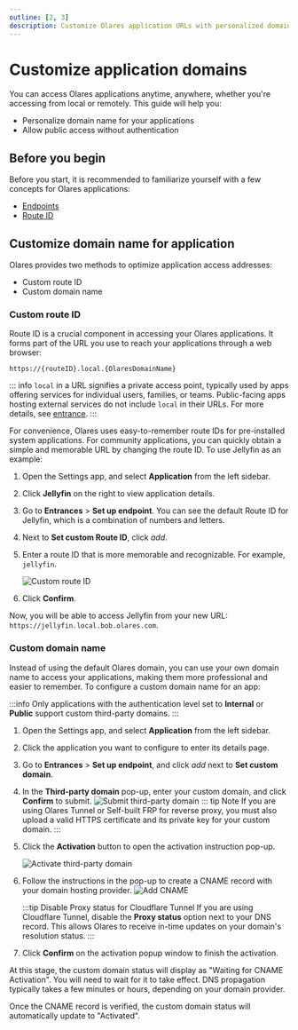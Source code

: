 ```yaml
---
outline: [2, 3]
description: Customize Olares application URLs with personalized domain names and route IDs. Learn how to set up public access and manage application endpoints.
---
```


# Customize application domains
You can access Olares applications anytime, anywhere, whether you're accessing from local or remotely. This guide will help you:
- Personalize domain name for your applications
- Allow public access without authentication

## Before you begin
Before you start, it is recommended to familiarize yourself with a few concepts for Olares applications:

- [Endpoints](../../concepts/network.md#endpoints)
- [Route ID](../../concepts/network.md#route-id)

## Customize domain name for application

Olares provides two methods to optimize application access addresses:
* Custom route ID
* Custom domain name

### Custom route ID
Route ID is a crucial component in accessing your Olares applications. It forms part of the URL you use to reach your applications through a web browser:

`https://{routeID}.local.{OlaresDomainName}`

::: info
 `local` in a URL signifies a private access point, typically used by apps offering services for individual users, families, or teams. Public-facing apps hosting external services do not include `local` in their URLs. For more details, see [entrance](../../concepts/network.md#entrance).
:::

For convenience, Olares uses easy-to-remember route IDs for pre-installed system applications.
For community applications, you can quickly obtain a simple and memorable URL by changing the route ID. To use Jellyfin as an example:

1. Open the Settings app, and select **Application** from the left sidebar.
2. Click **Jellyfin** on the right to view application details.
3. Go to **Entrances** > **Set up endpoint**. You can see the default Route ID for Jellyfin, which is a combination of numbers and letters.
4. Next to **Set custom Route ID**, click <i class="material-symbols-outlined">add</i>.
5. Enter a route ID that is more memorable and recognizable. For example, `jellyfin`.

   ![Custom route ID](/images/manual/olares/custom-route-id.jpeg#bordered)
6. Click **Confirm**.

Now, you will be able to access Jellyfin from your new URL: `https://jellyfin.local.bob.olares.com`.

### Custom domain name
Instead of using the default Olares domain, you can use your own domain name to access your applications, making them more professional and easier to remember. To configure a custom domain name for an app:

:::info
Only applications with the authentication level set to **Internal** or **Public** support custom third-party domains.
:::
1. Open the Settings app, and select **Application** from the left sidebar.
2. Click the application you want to configure to enter its details page.
3. Go to **Entrances** > **Set up endpoint**, and click <i class="material-symbols-outlined">add</i> next to **Set custom domain**.
4. In the **Third-party domain** pop-up, enter your custom domain, and click **Confirm** to submit. 
![Submit third-party domain](/images/manual/olares/add-custom-domain.jpeg#bordered)
   ::: tip Note
   If you are using Olares Tunnel or Self-built FRP for reverse proxy, you must also upload a valid HTTPS certificate and its private key for your custom domain.
   :::
   
5. Click the **Activation** button to open the activation instruction pop-up. 
   
   ![Activate third-party domain](/images/manual/olares/activate-custom-domain.jpeg#bordered)
6. Follow the instructions in the pop-up to create a CNAME record with your domain hosting provider.
   ![Add CNAME](/images/manual/olares/add-cname.jpeg#bordered)

   :::tip Disable Proxy status for Cloudflare Tunnel
   If you are using Cloudflare Tunnel, disable the **Proxy status** option next to your DNS record. This allows Olares to receive in-time updates on your domain's resolution status.
   :::

7. Click **Confirm** on the activation popup window to finish the activation.
 
At this stage, the custom domain status will display as "Waiting for CNAME Activation". You will need to wait for it to take effect. DNS propagation typically takes a few minutes or hours, depending on your domain provider.

Once the CNAME record is verified, the custom domain status will automatically update to "Activated".
